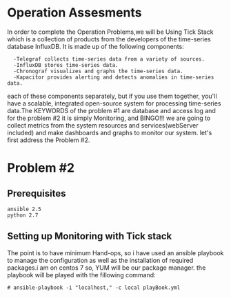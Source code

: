# Operation Assesments
In order to complete the Operation Problems,we will be Using Tick Stack which is a collection of products
from the developers of the time-series database InfluxDB. It is made up of the following components:
```
  -Telegraf collects time-series data from a variety of sources.
  -InfluxDB stores time-series data.
  -Chronograf visualizes and graphs the time-series data.
  -Kapacitor provides alerting and detects anomalies in time-series data.
```

each of these components separately, but if you use them together, you'll have a scalable, integrated 
open-source system for processing time-series data.The KEYWORDS of the problem #1 are database and 
access log and for the problem #2 it is simply Monitoring, and BINGO!!!
we are going to collect metrics from the system resources and services(webServer included) and make 
dashboards and graphs to monitor our system. let's first address the Problem #2.

# Problem #2

## Prerequisites

```
ansible 2.5
python 2.7
```

## Setting up Monitoring with Tick stack

The point is to have minimum Hand-ops, so i have used an ansible playbook to manage the configuration
as well as the installation of required packages.i am on centos 7 so, YUM will be our package manager.
the playbook will be played with the fillowing command:

```
# ansible-playbook -i "localhost," -c local playBook.yml
```